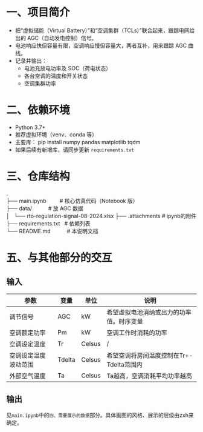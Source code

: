 # 一、项目简介
- 把“虚拟储能（Virtual Battery）”和“空调集群（TCLs）”联合起来，跟踪电网给出的 AGC（自动发电控制）信号。
- 电池响应快但容量有限，空调响应慢但容量大，两者互补，用来跟踪 AGC 曲线。
- 记录并输出：
	- 电池充放电功率及 SOC（荷电状态）
    - 各台空调的温度和开关状态
    - 空调集群功率
# 二、依赖环境
- Python 3.7+
- 推荐虚拟环境（venv、conda 等）
- 主要库：
    pip install numpy pandas matplotlib tqdm
- 如果后续有新增库，请同步更新 `requirements.txt`
# 三、仓库结构
.  
├── main.ipynb          # 核心仿真代码（Notebook 版）   
├── data/                    # 放 AGC 数据  
│   └── rto-regulation-signal-08-2024.xlsx
├── .attachments      # ipynb的附件  
├── requirements.txt    # 依赖列表  
└── README.md           # 本说明文档

# 五、与其他部分的交互
## 输入

| 参数         | 变量     | 单位     | 说明                        |
| ---------- | ------ | ------ | ------------------------- |
| 调节信号       | AGC    | kW     | 希望虚拟电池消纳或出力的功率值。时序变量      |
| 空调额定功率     | Pm     | kW     | 空调工作时消耗的功率                |
| 空调设定温度     | Tr     | Celsus | /                         |
| 空调设定温度波动范围 | Tdelta | Celsus | 希望空调将房间温度控制在Tr+-Tdelta范围内 |
| 外部空气温度     | Ta     | Celsus | Ta越高，空调消耗平均功率越高           |
## 输出

见`main.ipynb`中的`四、需要展示的数据`部分。具体画图的风格、展示的层级由zxh来确定。


